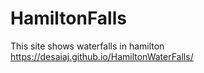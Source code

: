 # HamiltonFalls
This site shows waterfalls in hamilton
https://desaiaj.github.io/HamiltonWaterFalls/
